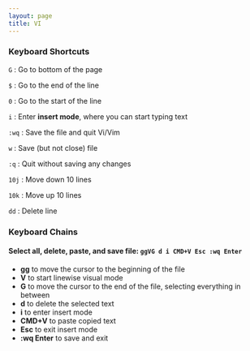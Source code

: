 ```yaml
---
layout: page  
title: VI  
---
```


### Keyboard Shortcuts

`G` : Go to bottom of the page

`$` : Go to the end of the line

`0` : Go to the start of the line

`i` : Enter **insert mode**, where you can start typing text

`:wq` : Save the file and quit Vi/Vim

`w` : Save (but not close) file

`:q` : Quit without saving any changes

`10j` : Move down 10 lines

`10k` : Move up 10 lines

`dd` : Delete line

### Keyboard Chains

#### Select all, delete, paste, and save file: `ggVG d i CMD+V Esc :wq Enter`
- **gg** to move the cursor to the beginning of the file
- **V** to start linewise visual mode
- **G** to move the cursor to the end of the file, selecting everything in between
- **d** to delete the selected text
- **i** to enter insert mode
- **CMD+V** to paste copied text
- **Esc** to exit insert mode
- **:wq Enter** to save and exit
